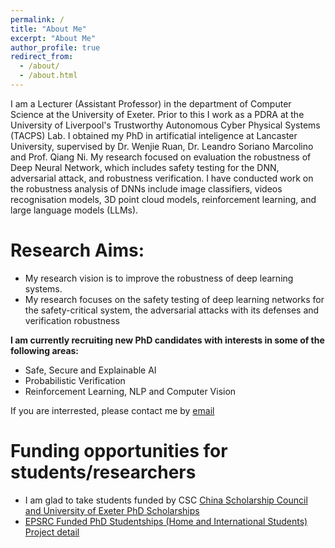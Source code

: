 ```yaml
---
permalink: /
title: "About Me"
excerpt: "About Me"
author_profile: true
redirect_from: 
  - /about/
  - /about.html
---
```


I am a Lecturer (Assistant Professor) in the department of Computer Science at the University of Exeter. Prior to this I work as a PDRA at the University of Liverpool's Trustworthy Autonomous Cyber Physical Systems (TACPS) Lab. I obtained my PhD in artificatial inteligence at Lancaster University, supervised by Dr. Wenjie Ruan, Dr. Leandro Soriano Marcolino and Prof. Qiang Ni. My research focused on evaluation the robustness of Deep Neural Network, which includes safety testing for the DNN, adversarial attack, and robustness verification. I have conducted work on the robustness analysis of DNNs include image classifiers, videos recognisation models, 3D point cloud models, reinforcement learning, and large language models (LLMs).

Research Aims:
======
* My research vision is to improve the robustness of deep learning systems.
* My research focuses on the safety testing of deep learning networks for the safety-critical system, the adversarial attacks with its defenses and verification robustness

**I am currently recruiting new PhD candidates with interests in some of the following areas:**

* Safe, Secure and Explainable AI
* Probabilistic Verification
* Reinforcement Learning, NLP and Computer Vision


If you are interrested, please contact me by [email](carolinemu96@yahoo.com)

Funding opportunities for students/researchers
======
* I am glad to take students funded by CSC [China Scholarship Council and University of Exeter PhD Scholarships](https://www.exeter.ac.uk/study/pg-research/csc-scholarships/)
* [EPSRC Funded PhD Studentships (Home and International Students)](https://www.exeter.ac.uk/study/pg-research/funding/phdfunding/epsrc-dtp-studentships/) [Project detail](https://www.exeter.ac.uk/v8media/recruitmentsites/documents/Robustness_Evaluation_in_Reinforcement_Learning_(Dr_Rohghui_Mu).pdf)



